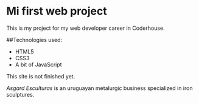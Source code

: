 # Mi first web project

This is my project for my web developer career in Coderhouse.

##Technologies used:
- HTML5
- CSS3
- A bit of JavaScript

This site is not finished yet.

*Asgard Esculturas* is an uruguayan metalurgic business specialized in iron sculptures.
